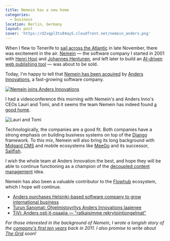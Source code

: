 ```yaml
---
title: Nemein has a new home
categories:
  - business
location: Berlin, Germany
layout: post
cover: 'https://d2vqpl3tx84ay5.cloudfront.net/nemein_anders.png'
---
```

When I flew to Tenerife to [sail across the Atlantic](https://www.flickr.com/photos/bergie/sets/72157649721117029/) in late November, there was excitement in the air. [Nemein](http://nemein.com/) &mdash; the software company I started in 2001 with [Henri Hovi](http://www.patidure.com/) and [Johannes Hentunen](http://www.haedong-kumdo.fi/), and left later to build an [AI-driven web publishing tool](https://thegrid.io/#6) &mdash; was about to be sold.

Today, I'm happy to tell that [Nemein has been acquired](https://www.andersinnovations.com/en/news/181/anders-innovations-inc-purchases-helsinki-based-software-company-grow-international-business/) by [Anders Innovations](https://www.andersinnovations.com/en/), a fast-growing software company.

[![Nemein joins Anders Innovations](https://d2vqpl3tx84ay5.cloudfront.net/nemein_anders_small.png)](https://d2vqpl3tx84ay5.cloudfront.net/nemein_anders.png)

I had a videoconference this morning with Nemein's and Anders Inno's CEOs Lauri and Tomi, and it seems the team Nemein has indeed found [a good home](https://www.andersinnovations.com/en/company/people/).

![Lauri and Tomi](https://d2vqpl3tx84ay5.cloudfront.net/nemein_andersinno_lauri_tomi_small.jpg)

Technologically, the companies are a good fit. Both companies have a strong emphasis on building business systems on top of the [Django](https://www.djangoproject.com/) framework. To this mix, Nemein will also bring its long background with [Midgard CMS](http://midgard-project.org/) and mobile ecosystems like [MeeGo](http://bergie.iki.fi/blog/meego-diaspora/) and its successor, [Sailfish](http://bergie.iki.fi/blog/jolla-sailfish/).

I wish the whole team at Anders Innovation the best, and hope they will be able to continue functioning as a champion of the [decoupled content management](http://bergie.iki.fi/blog/decoupling_content_management/) idea.

Nemein has also been a valuable contributor to the [Flowhub](https://flowhub.io/) ecosystem, which I hope will continue.

* [Anders purchases Helsinki-based software company to grow international business](https://www.andersinnovations.com/en/news/181/anders-innovations-inc-purchases-helsinki-based-software-company-grow-international-business/)
* [Turun Sanomat: Ohjelmistoyritys Anders Innovations laajenee](http://ts.fi/uutiset/talous/721924/Ohjelmistoyritys+Anders+Innovations+laajenee)
* [TiVi: Anders osti it-osaajia &mdash; "ratkaisimme rekrytointiongelmat"](http://www.tivi.fi/kaikki_uutiset/anders+osti+itosaajia+ndash+quotratkaisimme+rekrytointiongelmatquot/a1041525)

*For those interested in the background of Nemein, I wrote a longish story of the [company's first ten years](http://bergie.iki.fi/blog/ten_years_of_nemein/) back in 2011. I also promise to write about [The Grid](https://thegrid.io/#6) soon!*
